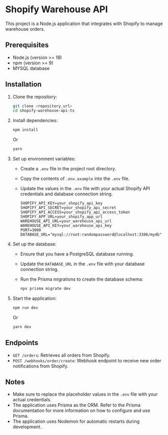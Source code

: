 # Shopify Warehouse API

This project is a Node.js application that integrates with Shopify to manage warehouse orders.

## Prerequisites

- Node.js (version >= 18)
- npm (version >= 9)
- MYSQL database

## Installation

1.  Clone the repository:

    ```bash
    git clone <repository_url>
    cd shopify-warehouse-api-ts
    ```

2.  Install dependencies:

    ```bash
    npm install
    ```

    Or

    ```bash
    yarn
    ```

3.  Set up environment variables:

    - Create a `.env` file in the project root directory.
    - Copy the contents of `.env.example` into the `.env` file.
    - Update the values in the `.env` file with your actual Shopify API credentials and database connection string.

      ```
      SHOPIFY_API_KEY=your_shopify_api_key
      SHOPIFY_API_SECRET=your_shopify_api_secret
      SHOPIFY_API_ACCESS=your_shopify_api_access_token
      SHOPIFY_APP_URL=your_shopify_app_url
      WAREHOUSE_API_URL=your_warehouse_api_url
      WAREHOUSE_API_KEY=your_warehouse_api_key
      PORT=3000
      DATABASE_URL="mysql://root:randompassword@localhost:3306/mydb"
      ```

4.  Set up the database:

    - Ensure that you have a PostgreSQL database running.
    - Update the `DATABASE_URL` in the `.env` file with your database connection string.
    - Run the Prisma migrations to create the database schema:

      ```bash
      npx prisma migrate dev
      ```

5.  Start the application:

    ```bash
    npm run dev
    ```

    Or

    ```bash
    yarn dev
    ```

## Endpoints

- `GET /orders`: Retrieves all orders from Shopify.
- `POST /webhooks/order/create`: Webhook endpoint to receive new order notifications from Shopify.

## Notes

- Make sure to replace the placeholder values in the `.env` file with your actual credentials.
- The application uses Prisma as the ORM. Refer to the Prisma documentation for more information on how to configure and use Prisma.
- The application uses Nodemon for automatic restarts during development.
